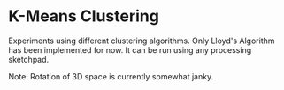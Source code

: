 # K-Means Clustering

Experiments using different clustering algorithms. Only Lloyd's Algorithm has been implemented for now. It can be run using any processing sketchpad.

Note: Rotation of 3D space is currently somewhat janky. 
